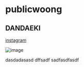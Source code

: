 # publicwoong

DANDAEKI
----------

[instagram](https://www.instagram.com/dandaeki/)


![image](https://github.com/dandaeki/publicwoong/assets/136772227/3e7d658e-c86b-4928-bf47-aacd467930a2)


dasdadasasd
dffsadf
sadfasdfasdf
